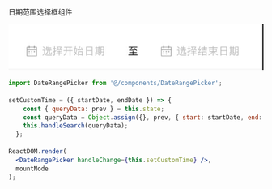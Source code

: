 日期范围选择框组件

![](../../../../ignorePack/data-range-picker.png)

```jsx
import DateRangePicker from '@/components/DateRangePicker';

setCustomTime = ({ startDate, endDate }) => {
    const { queryData: prev } = this.state;
    const queryData = Object.assign({}, prev, { start: startDate, end: endDate });
    this.handleSearch(queryData);
  };

ReactDOM.render(
  <DateRangePicker handleChange={this.setCustomTime} />,
  mountNode
);
```